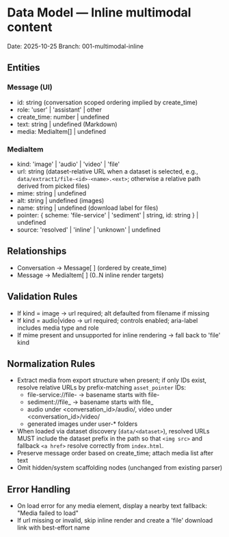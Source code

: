 # Data Model — Inline multimodal content

Date: 2025-10-25
Branch: 001-multimodal-inline

## Entities

### Message (UI)
- id: string (conversation scoped ordering implied by create_time)
- role: 'user' | 'assistant' | other
- create_time: number | undefined
- text: string | undefined (Markdown)
- media: MediaItem[] | undefined

### MediaItem
- kind: 'image' | 'audio' | 'video' | 'file'
- url: string (dataset-relative URL when a dataset is selected, e.g., `data/extract1/file-<id>-<name>.<ext>`; otherwise a relative path derived from picked files)
- mime: string | undefined
- alt: string | undefined (images)
- name: string | undefined (download label for files)
- pointer: { scheme: 'file-service' | 'sediment' | string, id: string } | undefined
- source: 'resolved' | 'inline' | 'unknown' | undefined

## Relationships
- Conversation → Message[ ] (ordered by create_time)
- Message → MediaItem[ ] (0..N inline render targets)

## Validation Rules
- If kind = image → url required; alt defaulted from filename if missing
- If kind = audio|video → url required; controls enabled; aria-label includes media type and role
- If mime present and unsupported for inline rendering → fall back to 'file' kind

## Normalization Rules
- Extract media from export structure when present; if only IDs exist, resolve relative URLs by prefix-matching `asset_pointer` IDs:
	- file-service://file-<ID> → basename starts with file-<ID>
	- sediment://file_<ID> → basename starts with file_<ID>
	- audio under <conversation_id>/audio/, video under <conversation_id>/video/
	- generated images under user-* folders
- When loaded via dataset discovery (`data/<dataset>`), resolved URLs MUST include the dataset prefix in the path so that `<img src>` and fallback `<a href>` resolve correctly from `index.html`.
- Preserve message order based on create_time; attach media list after text
- Omit hidden/system scaffolding nodes (unchanged from existing parser)

## Error Handling
- On load error for any media element, display a nearby text fallback: "Media failed to load"
- If url missing or invalid, skip inline render and create a 'file' download link with best-effort name
